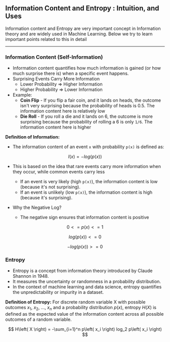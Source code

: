 ## Information Content and Entropy : Intuition, and Uses

Information content and Entropy are very important concept in Information theory and are widely used in Machine Learning. Below we try to learn important points related to this in detail

---

### Information Content (Self-Information)
- Information content quantifies how much information is gained (or how much surprise there is) when a specific event happens.
- Surprising Events Carry More Information
    - Lower Probability => Higher Information
    - Higher Probability => Lower Information
- Example:
    - **Coin Flip** - If you flip a fair coin, and it lands on heads, the outcome isn't very surprising because the probability of heads is 0.5. The information content here is relatively low
    - **Die Roll** - If you roll a die and it lands on 6, the outcome is more surprising because the probability of rolling a 6 is only `1/6`. The information content here is higher

**Definition of Information:**
- The information content of an event `x` with probability `p(x)` is defined as:

$$ 
I(x) = -log(p(x)) 
$$

- This is based on the idea that rare events carry more information when they occur, while common events carry less
    - If an event is very likely (high `p(x)`), the information content is low (because it's not surprising).
    - If an event is unlikely (low `p(x)`), the information content is high (because it's surprising).

- Why the Negative Log? 
    - The negative sign ensures that information content is positive

$$ 0 <= p(x) <= 1 $$

$$ log(p(x)) <= 0 $$

$$ -log(p(x)) >= 0 $$

### Entropy

- Entropy is a concept from information theory introduced by Claude Shannon in 1948. 
- It measures the uncertainty or randomness in a probability distribution. 
- In the context of machine learning and data science, entropy quantifies the unpredictability or impurity in a dataset.

**Definition of Entropy:**
For discrete random variable X with possible outcomes $`x_1`$, $`x_2`$, ..., $`x_n`$ and a probability distribution $`p(x)`$, entropy $`H(X)`$ is defined as the expected value of the information content across all possible outcomes of a random variable.

$$
H\left( X \right) = -\sum_{i=1}^n p\left( x_i \right) log_2 p\left( x_i \right) 
$$


